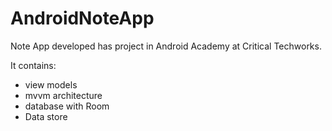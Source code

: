 # AndroidNoteApp

Note App developed has project in Android Academy at Critical Techworks.

It contains:
- view models
- mvvm architecture 
- database with Room
- Data store